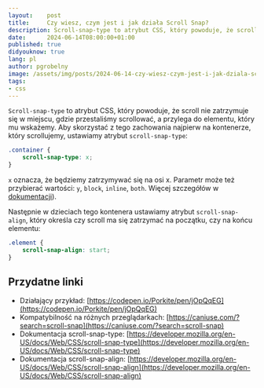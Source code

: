 ```yaml
---
layout:    post
title:     Czy wiesz, czym jest i jak działa Scroll Snap?
description: Scroll-snap-type to atrybut CSS, który powoduje, że scroll nie zatrzymuje się w miejscu, gdzie przestaliśmy scrollować, a przylega do elementu, który mu wskażemy.
date:      2024-06-14T08:00:00+01:00
published: true
didyouknow: true
lang: pl
author: pgrobelny
image: /assets/img/posts/2024-06-14-czy-wiesz-czym-jest-i-jak-dziala-scroll-snap/mouse.webp
tags:
- css
---
```


`Scroll-snap-type` to atrybut CSS, który powoduje, że scroll nie zatrzymuje się w miejscu, gdzie przestaliśmy scrollować, a przylega do elementu, który mu wskażemy. Aby skorzystać z tego zachowania najpierw na kontenerze, który scrollujemy, ustawiamy atrybut `scroll-snap-type`:
```css
.container {
    scroll-snap-type: x;
}
```
`x` oznacza, że będziemy zatrzymywać się na osi x. Parametr może też przybierać wartości: `y`, `block`, `inline`, `both`. Więcej szczegółów w [dokumentacji](https://developer.mozilla.org/en-US/docs/Web/CSS/scroll-snap-type)).

Następnie w dzieciach tego kontenera ustawiamy atrybut `scroll-snap-align`, który określa czy scroll ma się zatrzymać na początku, czy na końcu elementu:
```css
.element {
    scroll-snap-align: start;
}
```

## Przydatne linki
- Działający przykład: [https://codepen.io/Porkite/pen/jOpQqEG](https://codepen.io/Porkite/pen/jOpQqEG)
- Kompatybilność na różnych przeglądarkach: [https://caniuse.com/?search=scroll-snap](https://caniuse.com/?search=scroll-snap)
- Dokumentacja scroll-snap-type: [https://developer.mozilla.org/en-US/docs/Web/CSS/scroll-snap-type](https://developer.mozilla.org/en-US/docs/Web/CSS/scroll-snap-type)
- Dokumentacja scroll-snap-align: [https://developer.mozilla.org/en-US/docs/Web/CSS/scroll-snap-align](https://developer.mozilla.org/en-US/docs/Web/CSS/scroll-snap-align)